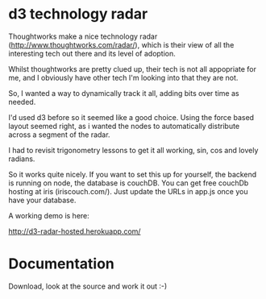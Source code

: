 d3 technology radar
=====

Thoughtworks make a nice technology radar (http://www.thoughtworks.com/radar/), which is their view of all the interesting tech out there and its level of adoption.

Whilst thoughtworks are pretty clued up, their tech is not all appopriate for me, and I obviously have other tech I'm looking into that they are not.

So, I wanted a way to dynamically track it all, adding bits over time as needed.

I'd used d3 before so it seemed like a good choice. Using the force based layout seemed right, as i wanted the nodes to automatically distribute across a segment of the radar.

I had to revisit trigonometry lessons to get it all working, sin, cos and lovely radians.

So it works quite nicely. If you want to set this up for yourself, the backend is running on node, the database is couchDB. You can get free couchDb hosting at iris (iriscouch.com/). Just update the URLs in app.js once you have your database.

A working demo is here:

http://d3-radar-hosted.herokuapp.com/

Documentation
=====

Download, look at the source and work it out :-)

